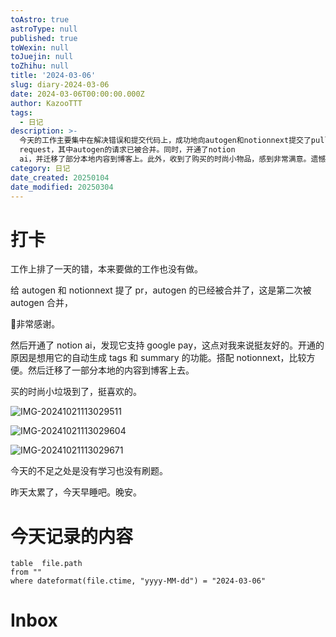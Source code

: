 ```yaml
---
toAstro: true
astroType: null
published: true
toWexin: null
toJuejin: null
toZhihu: null
title: '2024-03-06'
slug: diary-2024-03-06
date: 2024-03-06T00:00:00.000Z
author: KazooTTT
tags:
  - 日记
description: >-
  今天的工作主要集中在解决错误和提交代码上，成功地向autogen和notionnext提交了pull
  request，其中autogen的请求已被合并。同时，开通了notion
  ai，并迁移了部分本地内容到博客上。此外，收到了购买的时尚小物品，感到非常满意。遗憾的是，今天没有进行学习和刷题。计划早点休息，为明天做准备。
category: 日记
date_created: 20250104
date_modified: 20250304
---
```



# 打卡

工作上排了一天的错，本来要做的工作也没有做。

给 autogen 和 notionnext 提了 pr，autogen 的已经被合并了，这是第二次被 autogen 合并，

🙏非常感谢。

然后开通了 notion ai，发现它支持 google pay，这点对我来说挺友好的。开通的原因是想用它的自动生成 tags 和 summary 的功能。搭配 notionnext，比较方便。然后迁移了一部分本地的内容到博客上去。

买的时尚小垃圾到了，挺喜欢的。

![IMG-20241021113029511](<https://pictures.kazoottt.top/2024/11/20241125-30be30b76c47cff90a88e37b7562e1ed.png>)

![IMG-20241021113029604](<https://pictures.kazoottt.top/2024/11/20241125-15265af8fa83af8ec5365f588256f85b.jpeg>)

![IMG-20241021113029671](<https://pictures.kazoottt.top/2024/11/20241125-c33b78a016b48a6729cb3aa8e939e125.jpeg>)

今天的不足之处是没有学习也没有刷题。

昨天太累了，今天早睡吧。晚安。

# 今天记录的内容

```dataview
table  file.path
from ""
where dateformat(file.ctime, "yyyy-MM-dd") = "2024-03-06"
```


# Inbox

<!-- start of weread -->
<!-- end of weread -->
